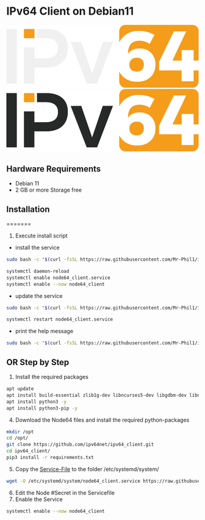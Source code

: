 # IPv64 Client on Debian11

![alt text](/files/images/ipv64_darkmode.svg#gh-dark-mode-only "Logo")
![alt text](/files/images/ipv64_lightmode.svg#gh-light-mode-only "Logo")

## Hardware Requirements

- Debian 11
- 2 GB or more Storage free

## Installation

=======

1. Execute install script

- install the service

```sh
sudo bash -c "$(curl -fsSL https://raw.githubusercontent.com/Mr-Phil1/ipv64_client/dev/devices/Debian11/install-service.sh)" -i
```

```sh
systemctl daemon-reload
systemctl enable node64_client.service
systemctl enable --now node64_client
```

- update the service

```sh
sudo bash -c "$(curl -fsSL https://raw.githubusercontent.com/Mr-Phil1/ipv64_client/dev/devices/Debian11/install-service.sh)" -u
```

```sh
systemctl restart node64_client.service
```

- print the help message

```sh
sudo bash -c "$(curl -fsSL https://raw.githubusercontent.com/Mr-Phil1/ipv64_client/dev/devices/Debian11/install-service.sh)" -h
```

## OR Step by Step

1. Install the required packages

```sh
apt update
apt install build-essential zlib1g-dev libncurses5-dev libgdbm-dev libnss3-dev libssl-dev libreadline-dev libffi-dev libsqlite3-dev wget libbz2-dev -y
apt install python3 -y
apt install python3-pip -y
```

4. Download the Node64 files and install the required python-packages

```sh
mkdir /opt
cd /opt/
git clone https://github.com/ipv64net/ipv64_client.git
cd ipv64_client/
pip3 install -r requirements.txt
```

5. Copy the [Service-File](https://github.com/ipv64net/ipv64_client/blob/main/devices/Debian11/systemd/node64_client.service) to the folder /etc/systemd/system/

```sh
wget -O /etc/systemd/system/node64_client.service https://raw.githubusercontent.com/ipv64net/ipv64_client/main/devices/Debian11/systemd/node64_client.service
```

6. Edit the Node #Secret in the Servicefile
7. Enable the Service

```sh
systemctl enable --now node64_client
```
